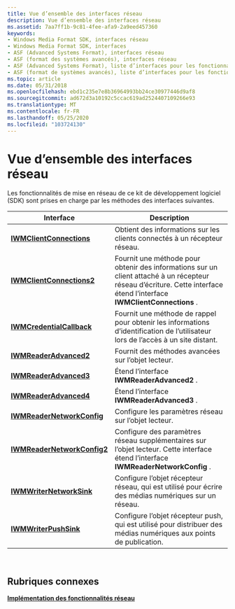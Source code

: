```yaml
---
title: Vue d’ensemble des interfaces réseau
description: Vue d’ensemble des interfaces réseau
ms.assetid: 7aa7ff1b-9c81-4fee-afa9-2a9eed457360
keywords:
- Windows Media Format SDK, interfaces réseau
- Windows Media Format SDK, interfaces
- ASF (Advanced Systems Format), interfaces réseau
- ASF (format des systèmes avancés), interfaces réseau
- ASF (Advanced Systems Format), liste d’interfaces pour les fonctionnalités de mise en réseau
- ASF (format de systèmes avancés), liste d’interfaces pour les fonctionnalités de mise en réseau
ms.topic: article
ms.date: 05/31/2018
ms.openlocfilehash: ebd1c235e7e8b36964993bb24ce30977446d9af8
ms.sourcegitcommit: ad672d3a10192c5ccac619ad2524407109266e93
ms.translationtype: MT
ms.contentlocale: fr-FR
ms.lasthandoff: 05/25/2020
ms.locfileid: "103724130"
---
```

# <a name="overview-of-networking-interfaces"></a>Vue d’ensemble des interfaces réseau

Les fonctionnalités de mise en réseau de ce kit de développement logiciel (SDK) sont prises en charge par les méthodes des interfaces suivantes.



| Interface                                                  | Description                                                                                                                                           |
|------------------------------------------------------------|-------------------------------------------------------------------------------------------------------------------------------------------------------|
| [**IWMClientConnections**](/previous-versions/windows/desktop/api/wmsdkidl/nn-wmsdkidl-iwmclientconnections)       | Obtient des informations sur les clients connectés à un récepteur réseau.                                                                                       |
| [**IWMClientConnections2**](/previous-versions/windows/desktop/api/wmsdkidl/nn-wmsdkidl-iwmclientconnections2)     | Fournit une méthode pour obtenir des informations sur un client attaché à un récepteur réseau d’écriture. Cette interface étend l’interface **IWMClientConnections** . |
| [**IWMCredentialCallback**](/previous-versions/windows/desktop/api/wmsdkidl/nn-wmsdkidl-iwmcredentialcallback)     | Fournit une méthode de rappel pour obtenir les informations d’identification de l’utilisateur lors de l’accès à un site distant.                                                                  |
| [**IWMReaderAdvanced2**](/previous-versions/windows/desktop/api/wmsdkidl/nn-wmsdkidl-iwmreaderadvanced2)           | Fournit des méthodes avancées sur l’objet lecteur.                                                                                                       |
| [**IWMReaderAdvanced3**](/previous-versions/windows/desktop/api/wmsdkidl/nn-wmsdkidl-iwmreaderadvanced3)           | Étend l’interface **IWMReaderAdvanced2** .                                                                                                         |
| [**IWMReaderAdvanced4**](/previous-versions/windows/desktop/api/wmsdkidl/nn-wmsdkidl-iwmreaderadvanced4)           | Étend l’interface **IWMReaderAdvanced3** .                                                                                                         |
| [**IWMReaderNetworkConfig**](/previous-versions/windows/desktop/api/wmsdkidl/nn-wmsdkidl-iwmreadernetworkconfig)   | Configure les paramètres réseau sur l’objet lecteur.                                                                                                 |
| [**IWMReaderNetworkConfig2**](/previous-versions/windows/desktop/api/wmsdkidl/nn-wmsdkidl-iwmreadernetworkconfig2) | Configure des paramètres réseau supplémentaires sur l’objet lecteur. Cette interface étend l’interface **IWMReaderNetworkConfig** .                         |
| [**IWMWriterNetworkSink**](/previous-versions/windows/desktop/api/wmsdkidl/nn-wmsdkidl-iwmwriternetworksink)       | Configure l’objet récepteur réseau, qui est utilisé pour écrire des médias numériques sur un réseau.                                                                |
| [**IWMWriterPushSink**](/previous-versions/windows/desktop/api/wmsdkidl/nn-wmsdkidl-iwmwriterpushsink)             | Configure l’objet récepteur push, qui est utilisé pour distribuer des médias numériques aux points de publication.                                                      |



 

## <a name="related-topics"></a>Rubriques connexes

<dl> <dt>

[**Implémentation des fonctionnalités réseau**](implementing-network-functionality.md)
</dt> </dl>

 

 





